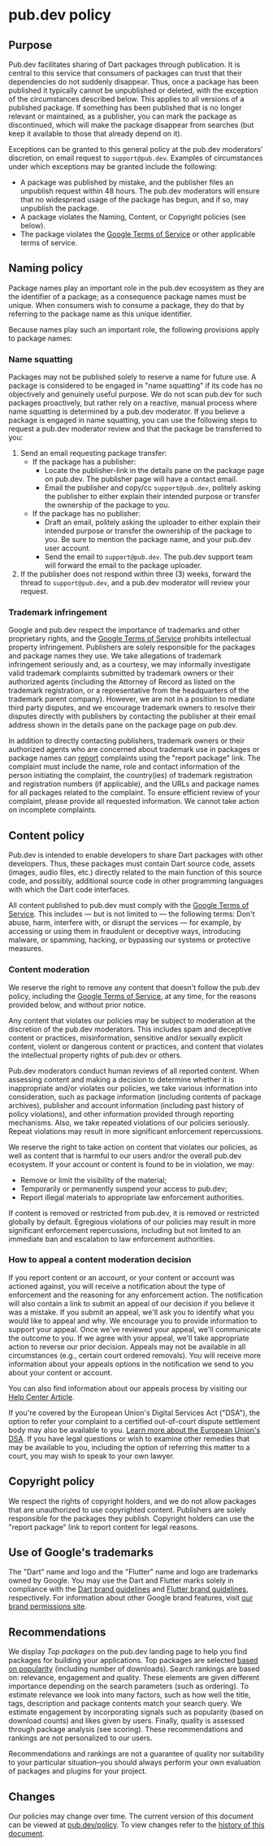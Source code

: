# pub.dev policy

## Purpose

Pub.dev facilitates sharing of Dart packages through publication.
It is central to this service that consumers of packages can trust that their
dependencies do not suddenly disappear.
Thus, once a package has been published it typically cannot be unpublished
or deleted, with the exception of the circumstances described below.
This applies to all versions of a published package.
If something has been published that is no longer relevant or maintained,
as a publisher, you can mark the package as discontinued, which will make
the package disappear from searches (but keep it available to those that
already depend on it).

Exceptions can be granted to this general policy at the pub.dev
moderators' discretion, on email request to `support@pub.dev`.
Examples of circumstances under which exceptions may be granted include the
following:

* A package was published by mistake, and the publisher files an unpublish
  request within 48 hours.
  The pub.dev moderators will ensure that no widespread usage of the package
  has begun, and if so, may unpublish the package.
* A package violates the Naming, Content, or Copyright policies (see below).
* The package violates the [Google Terms of Service][1] or other applicable
  terms of service.

## Naming policy

Package names play an important role in the pub.dev ecosystem as they are the
identifier of a package; as a consequence package names must be unique.
When consumers wish to consume a package, they do that by referring to the
package name as this unique identifier.

Because names play such an important role, the following provisions apply
to package names:

### Name squatting

Packages may not be published solely to reserve a name for future use.
A package is considered to be engaged in "name squatting" if its code has
no objectively and genuinely useful purpose.
We do not scan pub.dev for such packages proactively, but rather rely on a
reactive, manual process where name squatting is determined by a pub.dev
moderator.
If you believe a package is engaged in name squatting, you can use the following
steps to request a pub.dev moderator review and that the package be
transferred to you:

1. Send an email requesting package transfer:
   * If the package has a publisher:
     * Locate the publisher-link in the details pane on the package page on
       pub.dev. The publisher page will have a contact email.
     * Email the publisher and copy/cc `support@pub.dev`, politely asking the
       publisher to either explain their intended purpose or transfer the
       ownership of the package to you.
   * If the package has no publisher:
     * Draft an email, politely asking the uploader to either explain their
       intended purpose or transfer the ownership of the package to you.
       Be sure to mention the package name, and your pub.dev user account.
     * Send the email to `support@pub.dev`.
       The pub.dev support team will forward the email to the package uploader.
2. If the publisher does not respond within three (3) weeks, forward the thread
   to `support@pub.dev`, and a pub.dev moderator will review your request.

### Trademark infringement

Google and pub.dev respect the importance of trademarks and other proprietary
rights, and the [Google Terms of Service][1] prohibits intellectual property
infringement.
Publishers are solely responsible for the packages and package names they use.
We take allegations of trademark infringement seriously and, as a courtesy,
we may informally investigate valid trademark complaints submitted by trademark
owners or their authorized agents (including the Attorney of Record as listed on
the trademark registration, or a representative from the headquarters of the
trademark parent company). However, we are not in a position to mediate
third party disputes, and we encourage trademark owners to resolve their
disputes directly with publishers by contacting the publisher at their email
address shown in the details pane on the package page on pub.dev.

In addition to directly contacting publishers, trademark owners or their
authorized agents who are concerned about trademark use in packages or
package names can [report][2] complaints using the "report package" link.
The complaint must include the name, role and contact information of the person
initiating the complaint, the country(ies) of trademark registration and
registration numbers (if applicable), and the URLs and package names for all
packages related to the complaint.
To ensure efficient review of your complaint, please provide all requested
information. We cannot take action on incomplete complaints.

## Content policy

Pub.dev is intended to enable developers to share Dart packages with other
developers. Thus, these packages must contain Dart source code, assets
(images, audio files, etc.) directly related to the main function of this
source code, and possibly, additional source code in other programming languages
with which the Dart code interfaces.

All content published to pub.dev must comply with the
[Google Terms of Service][1]. This includes — but is not limited to — the
following terms: Don't abuse, harm, interfere with, or disrupt the services —
for example, by accessing or using them in fraudulent or deceptive ways,
introducing malware, or spamming, hacking, or bypassing our systems or
protective measures.

### Content moderation

We reserve the right to remove any content that doesn't follow the pub.dev
policy, including the [Google Terms of Service][1], at any time, for the reasons
provided below, and without prior notice.

Any content that violates our policies may be subject to moderation at the
discretion of the pub.dev moderators. This includes spam and deceptive content
or practices, misinformation, sensitive and/or sexually explicit content,
violent or dangerous content or practices, and content that violates the
intellectual property rights of pub.dev or others.

Pub.dev moderators conduct human reviews of all reported content.
When assessing content and making a decision to determine whether it is
inappropriate and/or violates our policies, we take various information into
consideration, such as package information
(including contents of package archives), publisher and account information
(including past history of policy violations), and other information provided
through reporting mechanisms.
Also, we take repeated violations of our policies seriously.
Repeat violations may result in more significant enforcement repercussions.

We reserve the right to take action on content that violates our policies,
as well as content that is harmful to our users and/or the overall pub.dev
ecosystem. If your account or content is found to be in violation, we may:

* Remove or limit the visibility of the material;
* Temporarily or permanently suspend your access to pub.dev;
* Report illegal materials to appropriate law enforcement authorities.

If content is removed or restricted from pub.dev, it is removed or restricted
globally by default.
Egregious violations of our policies may result in more significant enforcement
repercussions, including but not limited to an immediate ban and escalation to
law enforcement authorities.

### How to appeal a content moderation decision

If you report content or an account, or your content or account was actioned
against, you will receive a notification about the type of enforcement and the
reasoning for any enforcement action. The notification will also contain a link
to submit an appeal of our decision if you believe it was a mistake.
If you submit an appeal, we'll ask you to identify what you would like to appeal
and why. We encourage you to provide information to support your appeal.
Once we've reviewed your appeal, we'll communicate the outcome to you.
If we agree with your appeal, we'll take appropriate action to reverse our
prior decision. Appeals may not be available in all circumstances
(e.g., certain court ordered removals).
You will receive more information about your appeals options in the notification
we send to you about your content or account.

You can also find information about our appeals process by visiting our
[Help Center Article][2].

If you're covered by the European Union's Digital Services Act ("DSA"),
the option to refer your complaint to a certified out-of-court dispute
settlement body may also be available to you.
[Learn more about the European Union's DSA][3].
If you have legal questions or wish to examine other remedies that may be
available to you, including the option of referring this matter to a court,
you may wish to speak to your own lawyer.

## Copyright policy

We respect the rights of copyright holders, and we do not allow packages that
are unauthorized to use copyrighted content.
Publishers are solely responsible for the packages they publish.
Copyright holders can use the "report package" link to report content for
legal reasons.

## Use of Google's trademarks

The "Dart" name and logo and the "Flutter" name and logo are trademarks owned
by Google.
You may use the Dart and Flutter marks solely in compliance with the
[Dart brand guidelines](https://dart.dev/brand) and
[Flutter brand guidelines](https://docs.flutter.dev/brand), respectively.
For information about other Google brand features, visit
[our brand permissions site](https://www.google.com/permissions/).

## Recommendations

We display *Top packages* on the pub.dev landing page to help you find packages
for building your applications.
Top packages are selected [based on popularity][4] (including number of
downloads).
Search rankings are based on: relevance, engagement and quality.
These elements are given different importance depending on the search parameters
(such as ordering).
To estimate relevance we look into many factors, such as how well the title,
tags, description and package contents match your search query.
We estimate engagement by incorporating signals such as popularity
(based on download counts) and likes given by users.
Finally, quality is assessed through package analysis (see scoring).
These recommendations and rankings are not personalized to our users.

Recommendations and rankings are not a guarantee of quality nor suitability to
your particular situation–you should always perform your own evaluation of
packages and plugins for your project.

## Changes

Our policies may change over time. The current version of this document can be
viewed at [pub.dev/policy](https://pub.dev/policy).
To view changes refer to the [history of this document][5].


[1]: https://policies.google.com/terms?hl=en
[2]: https://pub.dev/help/content-moderation
[3]: https://support.google.com/european-union-digital-services-act-redress-options
[4]: https://pub.dev/help/scoring
[5]: https://github.com/dart-lang/pub-dev/commits/master/doc/policy.md

